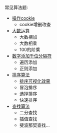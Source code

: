 
常见算法题:

* [操作cookie](https://github.com/flfwzgl/practice/blob/master/%E6%93%8D%E4%BD%9Ccookie/cookie.js)
	* cookie增删改查
* [大数运算](https://github.com/flfwzgl/practice/blob/master/%E5%A4%A7%E6%95%B0%E8%BF%90%E7%AE%97/README.md)
	* 大数相加
	* 大数相乘
	* 100的阶乘
* [数字添加千位分隔符](https://github.com/flfwzgl/practice/tree/master/%E6%95%B0%E5%AD%97%E6%B7%BB%E5%8A%A0%E5%8D%83%E4%BD%8D%E5%88%86%E9%9A%94%E5%8F%B7)
	* 遍历添加
	* 正则添加
* [排序算法](https://github.com/flfwzgl/practice/blob/master/%E6%8E%92%E5%BA%8F%E7%AE%97%E6%B3%95/README.md)
	* [排序可视化效果](https://flfwzgl.github.io/practice/%E6%8E%92%E5%BA%8F%E7%AE%97%E6%B3%95/sort.html)
	* 冒泡排序
	* 选择排序
	* 快速排序
* [查找算法](https://github.com/flfwzgl/practice/blob/master/%E6%9F%A5%E6%89%BE%E7%AE%97%E6%B3%95/README.md)
	* 二分查找
	* 插值查找
	* 斐波那契查找...



